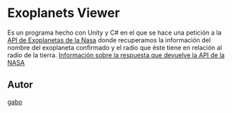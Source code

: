 # Exoplanets Viewer

Es un programa hecho con Unity y C# en el que se hace una petición a la [API de Exoplanetas de la Nasa](https://exoplanetarchive.ipac.caltech.edu/docs/program_interfaces.html) donde recuperamos la información del nombre del exoplaneta confirmado y el radio que éste tiene en relación al radio de la tierra. [Información sobre la respuesta que devuelve la API de la NASA](https://exoplanetarchive.ipac.caltech.edu/docs/API_kepcandidate_columns.html) 

## Autor

[gabo](https://github.com/ga-b0/) 

